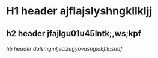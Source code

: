 # H1 header ajflajslyshngkllkljj
## h2 header  jfajlgu01u45lntk;,ws;kpf

###### h5 header dalsmgmljvclzugyovasnglakflk;sadf
